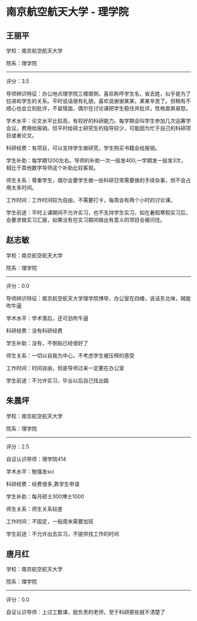 # 南京航空航天大学 - 理学院

## 王丽平

学校：南京航空航天大学

院系：理学院

* * *

评分：3.5

导师辨识特征：办公地点理学院三楼南侧，喜欢称呼学生名，省去姓，似乎是为了拉进和学生的关系。平时说话很有礼貌，喜欢说谢谢某某，某某辛苦了。但稍有不顺心也会立刻批评，不留情面，偶尔在讨论课把学生稳住并批评。性格直爽易怒。

学术水平：论文水平比较高，有较好的科研能力。每学期会叫学生参加几次运筹学会议，费用给报销。但平时给硕士研究生的指导较少，可能因为忙于自己的科研项目或者论文。

科研经费：有项目，可以支持学生做研究，学生购买书籍会给报销。

学生补助：每学期1200左右。导师的补助一次一般发400,一学期发一般发3次，相比于其他数学导师这个补助比较客观。

师生关系：尊重学生，偶尔会要学生做一些科研日常需要做的手续杂事，但不会占用太多时间。

工作时间：工作时间较为自由，不需要打卡，每周会有两个小时的讨论课。

学生前途：平时上课期间不允许实习，也不支持学生实习，如在暑假寒假实习后，会要求做实习汇报，如果没有在实习期间做出有意义的项目会被问住。

## 赵志敏

学校：南京航空航天大学

院系：理学院

* * *

评分：0.0

导师辨识特征：南京航空航天大学理学院博导，办公室在四楼，说话东北味，贼能吹牛逼

学术水平：学术落后，还可劲吹牛逼

科研经费：没有科研经费

学生补助：没有，不倒贴已经很好了

师生关系：一切以自我为中心，不考虑学生被压榨的感受

工作时间：时间自由，但是导师过来一定要在办公室

学生前途：不允许实习，毕业以后自己找出路

## 朱晨坪

学校：南京航空航天大学

院系：理学院

* * *

评分：2.5

自证认识导师：理学院414

学术水平：勉强发sci

科研经费：经费很多,靠学生申请

学生补助：每月硕士300博士1000

师生关系：师生关系较差

工作时间：不固定，一般周末需要加班

学生前途：不允许出去实习，不提供找工作的时间

## 唐月红

学校：南京航空航天大学

院系：理学院

* * *

评分：0.0

自证认识导师：上过工数课，挺负责的老师，至于科研那些就不清楚了